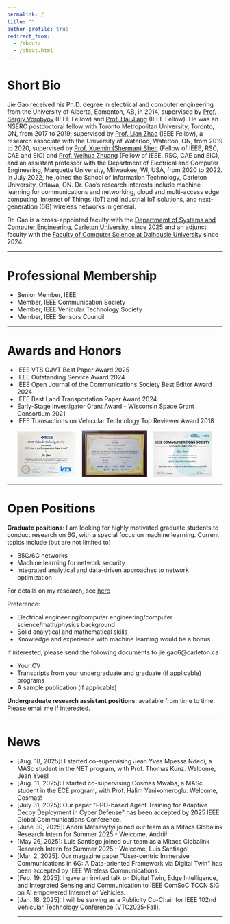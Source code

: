 ```yaml
---
permalink: /
title: ""
author_profile: true
redirect_from: 
  - /about/
  - /about.html
---
```

Short Bio
======
Jie Gao received his Ph.D. degree in electrical and computer engineering from the University of Alberta, Edmonton, AB, in 2014, supervised by [Prof. Sergiy Vorobyov](https://users.aalto.fi/~vorobys1/) (IEEE Fellow) and [Prof. Hai Jiang](https://www.ece.ualberta.ca/~hai1/) (IEEE Fellow). He was an NSERC postdoctoral fellow with Toronto Metropolitan University, Toronto, ON, from 2017 to 2019, supervised by [Prof. Lian Zhao](https://www.ecb.torontomu.ca/~lzhao/) (IEEE Fellow), a research associate with the University of Waterloo, Waterloo, ON, from 2019 to 2020, supervised by [Prof. Xuemin (Sherman) Shen](https://uwaterloo.ca/scholar/sshen) (Fellow of IEEE, RSC, CAE and EIC) and [Prof. Weihua Zhuang](https://uwaterloo.ca/scholar/wzhuang) (Fellow of IEEE, RSC, CAE and EIC), and an assistant professor with the Department of Electrical and Computer Engineering, Marquette University, Milwaukee, WI, USA, from 2020 to 2022. In July 2022, he joined the School of Information Technology, Carleton University, Ottawa, ON. Dr. Gao’s research interests include machine learning for communications and networking, cloud and multi-access edge computing, Internet of Things (IoT) and industrial IoT solutions, and next-generation (6G) wireless networks in general. 

Dr. Gao is a cross-appointed faculty with the [Departmemt of Systems and Computer Engineering, Carleton University](https://carleton.ca/sce/faculty/#crossappointed), since 2025 and an adjunct faculty with the [Faculty of Computer Science at Dalhousie University](https://www.dal.ca/faculty/computerscience/faculty-staff.html) since 2024.

<hr> 


Professional Membership
======
<ul style="list-style-type:disc;">
  <li>Senior Member, IEEE</li>
  <li>Member, IEEE Communication Society</li>
  <li>Member, IEEE Vehicular Technology Society</li>
  <li>Member, IEEE Sensors Council</li>
</ul>

<hr> 


Awards and Honors
======

<ul style="list-style-type:disc;">
  <li>IEEE VTS OJVT Best Paper Award 2025</li>
  <li>IEEE Outstanding Service Award 2024</li>
  <li>IEEE Open Journal of the Communications Society Best Editor Award 2024</li>
  <li>IEEE Best Land Transportation Paper Award 2024 </li>
  <li>Early-Stage Investigator Grant Award - Wisconsin Space Grant Consortium 2021 </li>
  <li>IEEE Transactions on Vehicular Technology Top Reviewer Award 2018 </li>
</ul>

<p float="left">
  &nbsp; &nbsp; &nbsp;
  <img src="../images/Award_IEEEBestLandTransportation2024.jpg" style="width:27%"  alt="">  &nbsp;&nbsp;
  <img src="../images/Award_IEEEService2024.jpg" style="width:30%" alt=""> &nbsp;&nbsp;
  <img src="../images/Award_OJCOMSBestEditor2024.png" style="width:27%" alt="">
</p>

<hr> 

Open Positions
======
<strong>Graduate positions</strong>: I am looking for highly motivated graduate students to conduct research on 6G, with a special focus on machine learning. Current topics include (but are not limited to)
<ul style="list-style-type:disc;">
  <li> B5G/6G networks</li>
  <li>Machine learning for network security</li>
  <li>Integrated analytical and data-driven approaches to network optimization</li>
</ul>

For details on my research, see [here](https://drjiegao.github.io//research/) 

Preference: 
<ul style="list-style-type:disc;">
  <li>Electrical engineering/computer engineering/computer science/math/physics background</li>
  <li>Solid analytical and mathematical skills</li>
  <li>Knowledge and experience with machine learning would be a bonus</li>
</ul>
If interested, please send the following documents to jie.gao6@carleton.ca
<ul style="list-style-type:disc;">
  <li>Your CV</li>
  <li>Transcripts from your undergraduate and graduate (if applicable) programs</li>
  <li>A sample publication (if applicable) </li>
</ul>
<strong>Undergraduate research assistant positions</strong>: available from time to time. Please email me if interested. 

<hr> 


News
======
<ul style="list-style-type:disc;">
 <li> [Aug. 18, 2025]: I started co-supervising Jean Yves Mpessa Ndedi, a MASc student in the NET program, with Prof. Thomas Kunz. Welcome, Jean Yves! </li>
 <li> [Aug. 11, 2025]: I started co-supervising Cosmas Mwaba, a MASc student in the ECE program, with Prof. Halim Yanikomeroglu. Welcome, Cosmas! </li>
 <li> [July 31, 2025]: Our paper "PPO-based Agent Training for Adaptive Decoy Deployment in Cyber Defense" has been accepted by 2025 IEEE Global Communications Conference. </li>
 <li> [June 30, 2025]: Andrii Matsevytyi joined our team as a Mitacs Globalink Research Intern for Summer 2025 - Welcome,  Andrii! </li>
 <li> [May 26, 2025]: Luis Santiago joined our team as a Mitacs Globalink Research Intern for Summer 2025 - Welcome, Luis Santiago! </li>
 <li> [Mar. 2, 2025]: Our magazine paper "User-centric Immersive Communications in 6G: A Data-oriented Framework via Digital Twin" has been accepted by IEEE Wireless Communications. </li>
 <li> [Feb. 19, 2025]: I gave an invited talk on Digital Twin, Edge Intelligence, and Integrated Sensing and Communication to IEEE ComSoC TCCN SIG on AI empowered Internet of Vehicles. </li>
 <li> [Jan. 18, 2025]: I will be serving as a Publicity Co-Chair for IEEE 102nd Vehicular Technology Conference (VTC2025-Fall). </li>
<!--
 <li> [Oct. 9, 2024]: Our paper "Energy-efficient UAV-assisted mobile edge computing: Resource allocation and trajectory optimization" received the IEEE Best Land Transportation Paper Award at the 100th IEEE VTC (VTC-Fall 2024). </li>
 <li> [Aug. 12, 2024]: Our paper "On-Demand Collaborative Sensing with Digital Twin-Driven Resource Allocation," has been accepted by the IEEE VTC-Fall 2024. </li>
 <li> [Aug. 5, 2024]: Our paper "Digital Twin-Empowered Resource Allocation for On-Demand Collaborative Sensing," has been accepted by the IEEE Internet of Things Journal. </li>
-->
<!--
 <li> [June 16, 2024]: Our paper "User-centric Service Provision for Edge-assisted Mobile AR: A Digital Twin-based Approach," has been accepted by the IEEE/CIC ICCC 2024. </li>
-->
<!--
 <li> [June 16, 2024]: Our paper "Model Drift-Adaptive Resource Reservation in ISAC Networks: A Digital Twin-Based Approach," has been accepted by the IEEE/CIC ICCC 2024. </li>
-->
<hr> 
</ul>





